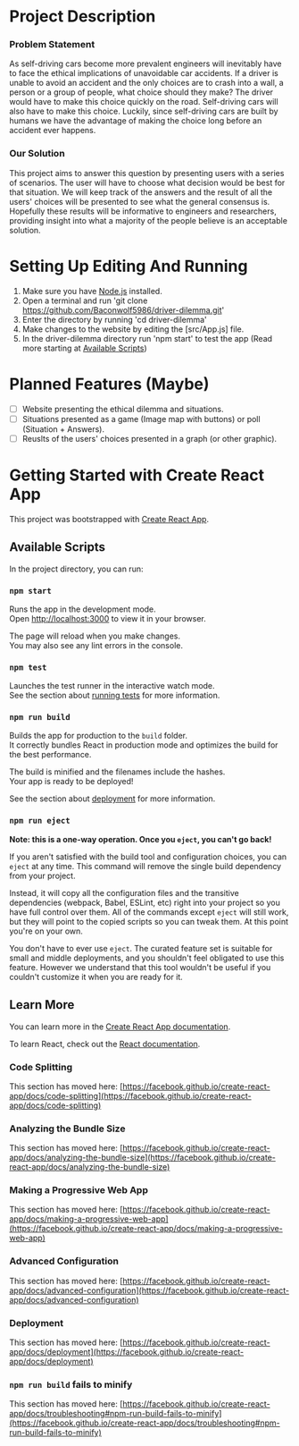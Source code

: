 # Project Description
### Problem Statement
As self-driving cars become more prevalent engineers will inevitably have to face the ethical implications of unavoidable car accidents.
If a driver is unable to avoid an accident and the only choices are to crash into a wall, a person or a group of people, what choice should they make? The driver would have to make this choice quickly on the road.
Self-driving cars will also have to make this choice. Luckily, since self-driving cars are built by humans we have the advantage of making the choice long before an accident ever happens.
### Our Solution
This project aims to answer this question by presenting users with a series of scenarios. The user will have to choose what decision would be best for that situation. 
We will keep track of the answers and the result of all the users' choices will be presented to see what the general consensus is.
Hopefully these results will be informative to engineers and researchers, providing insight into what a majority of the people believe is an acceptable solution.

# Setting Up Editing And Running
1. Make sure you have [Node.js](https://nodejs.org/en) installed.
2. Open a terminal and run 'git clone https://github.com/Baconwolf5986/driver-dilemma.git'
3. Enter the directory by running 'cd driver-dilemma'
4. Make changes to the website by editing the [src/App.js] file.
5. In the driver-dilemma directory run 'npm start' to test the app (Read more starting at [Available Scripts](#available-scripts))

# Planned Features (Maybe)
- [ ] Website presenting the ethical dilemma and situations.
- [ ] Situations presented as a game (Image map with buttons) or poll (Situation + Answers).
- [ ] Reuslts of the users' choices presented in a graph (or other graphic).

# Getting Started with Create React App

This project was bootstrapped with [Create React App](https://github.com/facebook/create-react-app).

## Available Scripts

In the project directory, you can run:

### `npm start`

Runs the app in the development mode.\
Open [http://localhost:3000](http://localhost:3000) to view it in your browser.

The page will reload when you make changes.\
You may also see any lint errors in the console.

### `npm test`

Launches the test runner in the interactive watch mode.\
See the section about [running tests](https://facebook.github.io/create-react-app/docs/running-tests) for more information.

### `npm run build`

Builds the app for production to the `build` folder.\
It correctly bundles React in production mode and optimizes the build for the best performance.

The build is minified and the filenames include the hashes.\
Your app is ready to be deployed!

See the section about [deployment](https://facebook.github.io/create-react-app/docs/deployment) for more information.

### `npm run eject`

**Note: this is a one-way operation. Once you `eject`, you can't go back!**

If you aren't satisfied with the build tool and configuration choices, you can `eject` at any time. This command will remove the single build dependency from your project.

Instead, it will copy all the configuration files and the transitive dependencies (webpack, Babel, ESLint, etc) right into your project so you have full control over them. All of the commands except `eject` will still work, but they will point to the copied scripts so you can tweak them. At this point you're on your own.

You don't have to ever use `eject`. The curated feature set is suitable for small and middle deployments, and you shouldn't feel obligated to use this feature. However we understand that this tool wouldn't be useful if you couldn't customize it when you are ready for it.

## Learn More

You can learn more in the [Create React App documentation](https://facebook.github.io/create-react-app/docs/getting-started).

To learn React, check out the [React documentation](https://reactjs.org/).

### Code Splitting

This section has moved here: [https://facebook.github.io/create-react-app/docs/code-splitting](https://facebook.github.io/create-react-app/docs/code-splitting)

### Analyzing the Bundle Size

This section has moved here: [https://facebook.github.io/create-react-app/docs/analyzing-the-bundle-size](https://facebook.github.io/create-react-app/docs/analyzing-the-bundle-size)

### Making a Progressive Web App

This section has moved here: [https://facebook.github.io/create-react-app/docs/making-a-progressive-web-app](https://facebook.github.io/create-react-app/docs/making-a-progressive-web-app)

### Advanced Configuration

This section has moved here: [https://facebook.github.io/create-react-app/docs/advanced-configuration](https://facebook.github.io/create-react-app/docs/advanced-configuration)

### Deployment

This section has moved here: [https://facebook.github.io/create-react-app/docs/deployment](https://facebook.github.io/create-react-app/docs/deployment)

### `npm run build` fails to minify

This section has moved here: [https://facebook.github.io/create-react-app/docs/troubleshooting#npm-run-build-fails-to-minify](https://facebook.github.io/create-react-app/docs/troubleshooting#npm-run-build-fails-to-minify)
